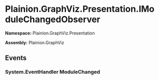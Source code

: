 
# Plainion.GraphViz.Presentation.IModuleChangedObserver

**Namespace:** Plainion.GraphViz.Presentation

**Assembly:** Plainion.GraphViz


## Events

### System.EventHandler ModuleChanged
